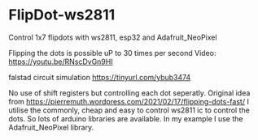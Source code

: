 # FlipDot-ws2811
Control 1x7 flipdots with ws2811, esp32 and Adafruit_NeoPixel 


Flipping the dots is possible uP to 30 times per second
Video: https://youtu.be/RNscDvGn9HI

falstad circuit simulation  https://tinyurl.com/ybub3474

No use of shift registers but controlling each dot seperatly. Original idea from https://pierremuth.wordpress.com/2021/02/17/flipping-dots-fast/ 
I utilise the commonly, cheap and easy to control ws2811 ic to control the dots. So lots of arduino libraries are available.
In my example I use the Adafruit_NeoPixel library.
